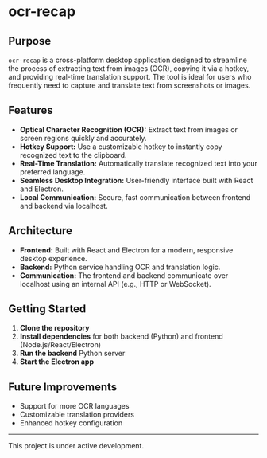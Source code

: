 # ocr-recap

## Purpose

`ocr-recap` is a cross-platform desktop application designed to streamline the process of extracting text from images (OCR), copying it via a hotkey, and providing real-time translation support. The tool is ideal for users who frequently need to capture and translate text from screenshots or images.

## Features

- **Optical Character Recognition (OCR):** Extract text from images or screen regions quickly and accurately.
- **Hotkey Support:** Use a customizable hotkey to instantly copy recognized text to the clipboard.
- **Real-Time Translation:** Automatically translate recognized text into your preferred language.
- **Seamless Desktop Integration:** User-friendly interface built with React and Electron.
- **Local Communication:** Secure, fast communication between frontend and backend via localhost.

## Architecture

- **Frontend:** Built with React and Electron for a modern, responsive desktop experience.
- **Backend:** Python service handling OCR and translation logic.
- **Communication:** The frontend and backend communicate over localhost using an internal API (e.g., HTTP or WebSocket).

## Getting Started

1. **Clone the repository**
2. **Install dependencies** for both backend (Python) and frontend (Node.js/React/Electron)
3. **Run the backend** Python server
4. **Start the Electron app**

## Future Improvements

- Support for more OCR languages
- Customizable translation providers
- Enhanced hotkey configuration

---
This project is under active development.